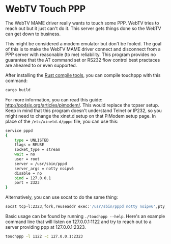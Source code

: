 # WebTV Touch PPP

The WebTV MAME driver really wants to touch some PPP. WebTV tries to reach out but it just can't do it. This server gets things done so the WebTV can get down to business.

This might be considered a modem emulator but don't be fooled. The goal of this is to make the WebTV MAME driver connect and disconnect from a PPP server with reasonable (to me) reliability. This program provides no guarantee that the AT command set or RS232 flow control best practaces are aheared to or even supported.

After installing the [Rust compile tools](https://www.rust-lang.org/), you can compile touchppp with this command:

```sh
cargo build
```

For more information, you can read this guide: http://podsix.org/articles/pimodem/. This would replace the tcpser setup. Keep in mind that this program doesn't understand Telnet or IP232, so you might need to change the xinet.d setup on that PiModem setup page. In place of the `/etc/xinetd.d/pppd` file, you can use this:

```sh
service pppd
{
    type = UNLISTED
    flags = REUSE
    socket_type = stream
    wait = no
    user = root
    server = /usr/sbin/pppd
    server_args = notty noipv6
    disable = no
    bind = 127.0.0.1
    port = 2323
}
```

Alternatively, you can use socat to do the same thing:

```sh
socat tcp-l:2323,fork,reuseaddr exec:'/usr/sbin/pppd notty noipv6',pty,rawer,nonblock=1,iexten=0,b115200
```

Basic usage can be found by running `./touchppp --help`. Here's an example command line that will listen on 127.0.0.1:1122 and try to reach out to a server providing ppp at 127.0.0.1:2323.

```sh
touchppp -l 1122 -c 127.0.0.1:2323
```